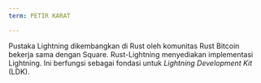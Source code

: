 ```yaml
---
term: PETIR KARAT

---
```

Pustaka Lightning dikembangkan di Rust oleh komunitas Rust Bitcoin bekerja sama dengan Square. Rust-Lightning menyediakan implementasi Lightning. Ini berfungsi sebagai fondasi untuk *Lightning Development Kit* (LDK).